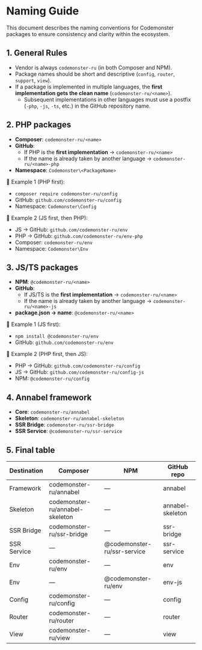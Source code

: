 # Naming Guide

This document describes the naming conventions for Codemonster packages to ensure consistency and clarity within the ecosystem.

## 1. General Rules

-   Vendor is always `codemonster-ru` (in both Composer and NPM).
-   Package names should be short and descriptive (`config`, `router`, `support`, `view`).
-   If a package is implemented in multiple languages, the **first implementation gets the clean name** (`codemonster-ru/<name>`).
    -   Subsequent implementations in other languages must use a postfix (`-php`, `-js`, `-ts`, etc.) in the GitHub repository name.

## 2. PHP packages

-   **Composer**: `codemonster-ru/<name>`
-   **GitHub**:
    -   If PHP is the **first implementation** → `codemonster-ru/<name>`
    -   If the name is already taken by another language → `codemonster-ru/<name>-php`
-   **Namespace**: `Codemonster\<PackageName>`

📌 Example 1 (PHP first):

-   `composer require codemonster-ru/config`
-   GitHub: `github.com/codemonster-ru/config`
-   Namespace: `Codemonster\Config`

📌 Example 2 (JS first, then PHP):

-   JS → GitHub: `github.com/codemonster-ru/env`
-   PHP → GitHub: `github.com/codemonster-ru/env-php`
-   Composer: `codemonster-ru/env`
-   Namespace: `Codemonster\Env`

## 3. JS/TS packages

-   **NPM**: `@codemonster-ru/<name>`
-   **GitHub**:
    -   If JS/TS is the **first implementation** → `codemonster-ru/<name>`
    -   If the name is already taken by another language → `codemonster-ru/<name>-js`
-   **package.json → name**: `@codemonster-ru/<name>`

📌 Example 1 (JS first):

-   `npm install @codemonster-ru/env`
-   GitHub: `github.com/codemonster-ru/env`

📌 Example 2 (PHP first, then JS):

-   PHP → GitHub: `github.com/codemonster-ru/config`
-   JS → GitHub: `github.com/codemonster-ru/config-js`
-   NPM: `@codemonster-ru/config`

## 4. Annabel framework

-   **Core**: `codemonster-ru/annabel`
-   **Skeleton**: `codemonster-ru/annabel-skeleton`
-   **SSR Bridge**: `codemonster-ru/ssr-bridge`
-   **SSR Service**: `@codemonster-ru/ssr-service`

## 5. Final table

| Destination | Composer                        | NPM                         | GitHub repo      |
| ----------- | ------------------------------- | --------------------------- | ---------------- |
| Framework   | codemonster-ru/annabel          | —                           | annabel          |
| Skeleton    | codemonster-ru/annabel-skeleton | —                           | annabel-skeleton |
| SSR Bridge  | codemonster-ru/ssr-bridge       | —                           | ssr-bridge       |
| SSR Service | —                               | @codemonster-ru/ssr-service | ssr-service      |
| Env         | codemonster-ru/env              | —                           | env              |
| Env         | —                               | @codemonster-ru/env         | env-js           |
| Config      | codemonster-ru/config           | —                           | config           |
| Router      | codemonster-ru/router           | —                           | router           |
| View        | codemonster-ru/view             | —                           | view             |
